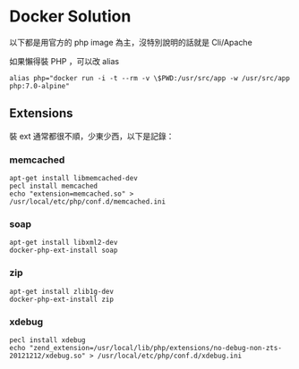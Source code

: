 Docker Solution
===============

以下都是用官方的 php image 為主，沒特別說明的話就是 Cli/Apache

如果懶得裝 PHP ，可以改 alias

    alias php="docker run -i -t --rm -v \$PWD:/usr/src/app -w /usr/src/app php:7.0-alpine"

Extensions
----------

裝 ext 通常都很不順，少東少西，以下是記錄：

### memcached

    apt-get install libmemcached-dev
    pecl install memcached
    echo "extension=memcached.so" > /usr/local/etc/php/conf.d/memcached.ini

### soap

    apt-get install libxml2-dev
    docker-php-ext-install soap

### zip

    apt-get install zlib1g-dev
    docker-php-ext-install zip

### xdebug

    pecl install xdebug
    echo "zend_extension=/usr/local/lib/php/extensions/no-debug-non-zts-20121212/xdebug.so" > /usr/local/etc/php/conf.d/xdebug.ini 
